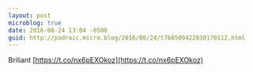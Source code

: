 ```yaml
---
layout: post
microblog: true
date: 2016-08-24 13:04 -0500
guid: http://padraic.micro.blog/2016/08/24/t768509422830170112.html
---
```

Briliant [https://t.co/nx6pEXOkoz](https://t.co/nx6pEXOkoz)
